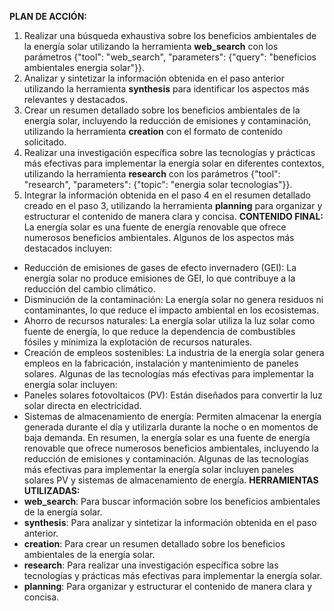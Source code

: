 **PLAN DE ACCIÓN:**
1. Realizar una búsqueda exhaustiva sobre los beneficios ambientales de la energía solar utilizando la herramienta **web_search** con los parámetros {"tool": "web_search", "parameters": {"query": "beneficios ambientales energia solar"}}.
2. Analizar y sintetizar la información obtenida en el paso anterior utilizando la herramienta **synthesis** para identificar los aspectos más relevantes y destacados.
3. Crear un resumen detallado sobre los beneficios ambientales de la energía solar, incluyendo la reducción de emisiones y contaminación, utilizando la herramienta **creation** con el formato de contenido solicitado.
4. Realizar una investigación específica sobre las tecnologías y prácticas más efectivas para implementar la energía solar en diferentes contextos, utilizando la herramienta **research** con los parámetros {"tool": "research", "parameters": {"topic": "energia solar tecnologias"}}.
5. Integrar la información obtenida en el paso 4 en el resumen detallado creado en el paso 3, utilizando la herramienta **planning** para organizar y estructurar el contenido de manera clara y concisa.
**CONTENIDO FINAL:**
La energía solar es una fuente de energía renovable que ofrece numerosos beneficios ambientales. Algunos de los aspectos más destacados incluyen:
* Reducción de emisiones de gases de efecto invernadero (GEI): La energía solar no produce emisiones de GEI, lo que contribuye a la reducción del cambio climático.
* Disminución de la contaminación: La energía solar no genera residuos ni contaminantes, lo que reduce el impacto ambiental en los ecosistemas.
* Ahorro de recursos naturales: La energía solar utiliza la luz solar como fuente de energía, lo que reduce la dependencia de combustibles fósiles y minimiza la explotación de recursos naturales.
* Creación de empleos sostenibles: La industria de la energía solar genera empleos en la fabricación, instalación y mantenimiento de paneles solares.
Algunas de las tecnologías más efectivas para implementar la energía solar incluyen:
* Paneles solares fotovoltaicos (PV): Están diseñados para convertir la luz solar directa en electricidad.
* Sistemas de almacenamiento de energía: Permiten almacenar la energía generada durante el día y utilizarla durante la noche o en momentos de baja demanda.
En resumen, la energía solar es una fuente de energía renovable que ofrece numerosos beneficios ambientales, incluyendo la reducción de emisiones y contaminación. Algunas de las tecnologías más efectivas para implementar la energía solar incluyen paneles solares PV y sistemas de almacenamiento de energía.
**HERRAMIENTAS UTILIZADAS:**
* **web_search**: Para buscar información sobre los beneficios ambientales de la energía solar.
* **synthesis**: Para analizar y sintetizar la información obtenida en el paso anterior.
* **creation**: Para crear un resumen detallado sobre los beneficios ambientales de la energía solar.
* **research**: Para realizar una investigación específica sobre las tecnologías y prácticas más efectivas para implementar la energía solar.
* **planning**: Para organizar y estructurar el contenido de manera clara y concisa.